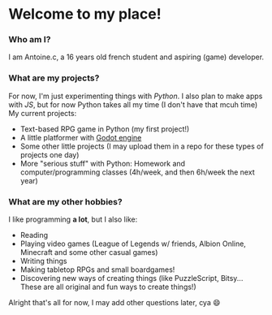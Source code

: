 # Welcome to my place!

### Who am I?
I am Antoine.c, a 16 years old french student and aspiring (game) developer.

### What are my projects?
For now, I'm just experimenting things with *Python*. I also plan to make apps with *JS*, but for now Python takes all my time (I don't have that mcuh time)
My current projects:
* Text-based RPG game in Python (my first project!)
* A little platformer with [Godot engine](http://godotengine.org)
* Some other little projects (I may upload them in a repo for these types of projects one day)
* More "serious stuff" with Python: Homework and computer/programming classes (4h/week, and then 6h/week the next year)

### What are my other hobbies?
I like programming **a lot**, but I also like:
* Reading
* Playing video games (League of Legends w/ friends, Albion Online, Minecraft and some other casual games)
* Writing things
* Making tabletop RPGs and small boardgames!
* Discovering new ways of creating things (like PuzzleScript, Bitsy... These are all original and fun ways to create things!)

Alright that's all for now, I may add other questions later, cya :smile:
